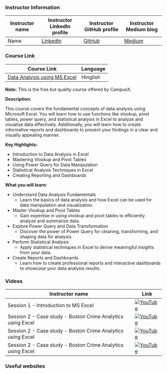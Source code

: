 ### Instructor Information

| Instructor name | Instructor LinkedIn profile | Instructor GitHub profile | Instructor Medium blog |
|-----------------|-----------------------------|--------------------------|------------------------|
| Name | [LinkedIn](https://www.linkedin.com/in/yashkavaiya/) | [GitHub](https://github.com/Aman78695) | [Medium](https://medium.com/@amanatulla1606) |

### Course Link

| Course Link | Language |
|-------------|----------|
| [Data Analysis using MS Excel](https://learnwith.campusx.in/courses/Data-Analysis-using-MS-Excel-667c0bba2389417c8dbce65d) | Hinglish |

**Note:** This is the free but quality course offered by CampusX.

**Description:**

This course covers the fundamental concepts of data analysis using Microsoft Excel. You will learn how to use functions like vlookup, pivot tables, power query, and statistical analysis in Excel to analyze and visualize data effectively. Additionally, you will learn how to create informative reports and dashboards to present your findings in a clear and visually appealing manner.

**Key Highlights:**

- Introduction to Data Analysis in Excel
- Mastering Vlookup and Pivot Tables
- Using Power Query for Data Manipulation
- Statistical Analysis Techniques in Excel
- Creating Reporting and Dashboards

**What you will learn:**

- Understand Data Analysis Fundamentals
    - Learn the basics of data analysis and how Excel can be used for data manipulation and visualization.
- Master Vlookup and Pivot Tables
    - Gain expertise in using vlookup and pivot tables to efficiently analyze and summarize data.
- Explore Power Query and Data Transformation
    - Discover the power of Power Query for cleaning, transforming, and shaping data for analysis.
- Perform Statistical Analysis
    - Apply statistical techniques in Excel to derive meaningful insights from your data.
- Create Reports and Dashboards
    - Learn how to create professional reports and interactive dashboards to showcase your data analysis results.


### Videos
| Instructor name  | Link |
|-----------------|-------------------------|
| Session 1 - Introduction to MS Excel |[![YouTube](https://img.shields.io/badge/YouTube-Video-green)](https://youtu.be/WKIDkAeL7AE?si=iqZEvsYdwFobHTsq)|
| Session 2 - Case study - Boston Crime Analytics using Excel | [![YouTube](https://img.shields.io/badge/YouTube-Video-green)](https://youtu.be/G1lnAB75eOE?si=2v4AQ2ybZ9gFXXQa) |
| Session 2 - Case study - Boston Crime Analytics using Excel | [![YouTube](https://img.shields.io/badge/YouTube-Video-green)](https://youtu.be/G1lnAB75eOE?si=2v4AQ2ybZ9gFXXQa) |
| Session 2 - Case study - Boston Crime Analytics using Excel | [![YouTube](https://img.shields.io/badge/YouTube-Video-green)](https://youtu.be/G1lnAB75eOE?si=2v4AQ2ybZ9gFXXQa) |


### Useful websites




